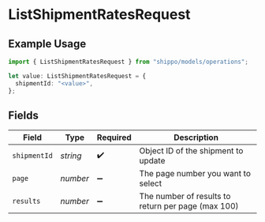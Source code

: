 # ListShipmentRatesRequest

## Example Usage

```typescript
import { ListShipmentRatesRequest } from "shippo/models/operations";

let value: ListShipmentRatesRequest = {
  shipmentId: "<value>",
};
```

## Fields

| Field                                              | Type                                               | Required                                           | Description                                        |
| -------------------------------------------------- | -------------------------------------------------- | -------------------------------------------------- | -------------------------------------------------- |
| `shipmentId`                                       | *string*                                           | :heavy_check_mark:                                 | Object ID of the shipment to update                |
| `page`                                             | *number*                                           | :heavy_minus_sign:                                 | The page number you want to select                 |
| `results`                                          | *number*                                           | :heavy_minus_sign:                                 | The number of results to return per page (max 100) |